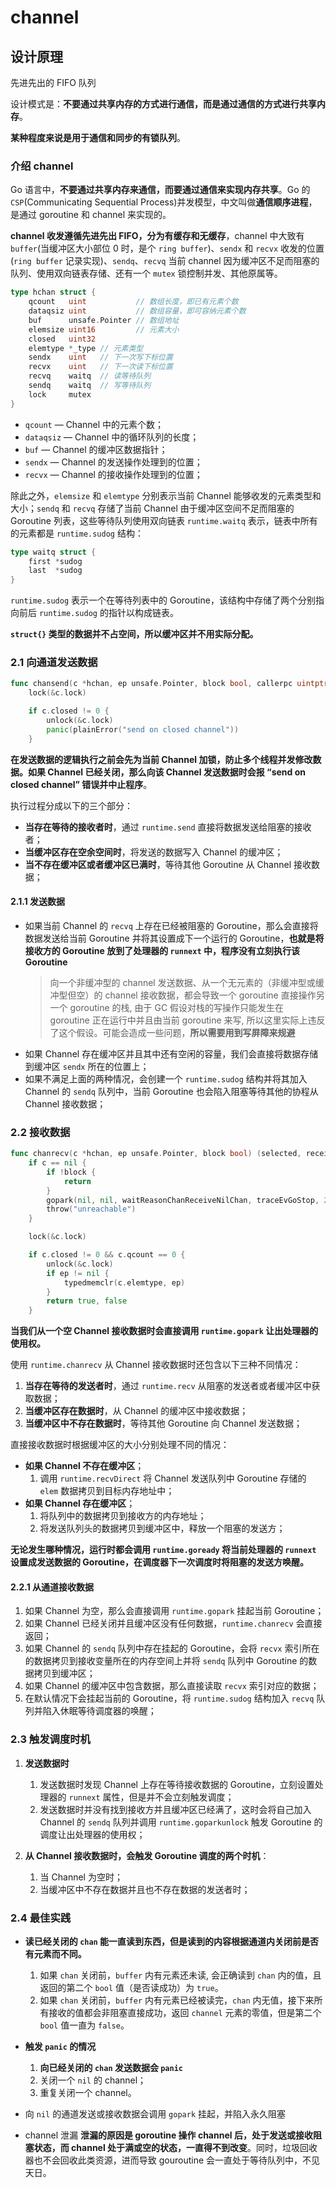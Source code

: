 # channel

## 设计原理

先进先出的 FIFO 队列

设计模式是：**不要通过共享内存的方式进行通信，而是通过通信的方式进行共享内存**。

**某种程度来说是用于通信和同步的有锁队列**。

### 介绍 channel

Go 语言中，**不要通过共享内存来通信，而要通过通信来实现内存共享**。Go 的 `CSP`(Communicating Sequential Process)并发模型，中文叫做**通信顺序进程**，是通过 goroutine 和 channel 来实现的。

**channel 收发遵循先进先出 FIFO，分为有缓存和无缓存**，channel 中大致有 `buffer`(当缓冲区大小部位 0 时，是个 `ring buffer`)、`sendx` 和 `recvx` 收发的位置(`ring buffer` 记录实现)、`sendq`、`recvq` 当前 channel 因为缓冲区不足而阻塞的队列、使用双向链表存储、还有一个 `mutex` 锁控制并发、其他原属等。

```go
type hchan struct {
    qcount   uint           // 数组长度，即已有元素个数
    dataqsiz uint           // 数组容量，即可容纳元素个数
    buf      unsafe.Pointer // 数组地址
    elemsize uint16         // 元素大小
    closed   uint32
    elemtype *_type // 元素类型
    sendx    uint   // 下一次写下标位置
    recvx    uint   // 下一次读下标位置
    recvq    waitq  // 读等待队列
    sendq    waitq  // 写等待队列
    lock     mutex
}
```

- `qcount` — Channel 中的元素个数；
- `dataqsiz` — Channel 中的循环队列的长度；
- `buf` — Channel 的缓冲区数据指针；
- `sendx` — Channel 的发送操作处理到的位置；
- `recvx` — Channel 的接收操作处理到的位置；

除此之外，`elemsize` 和 `elemtype` 分别表示当前 Channel 能够收发的元素类型和大小；`sendq` 和 `recvq` 存储了当前 Channel 由于缓冲区空间不足而阻塞的 Goroutine 列表，这些等待队列使用双向链表 `runtime.waitq` 表示，链表中所有的元素都是 `runtime.sudog` 结构：

```go
type waitq struct {
    first *sudog
    last  *sudog
}
```

`runtime.sudog` 表示一个在等待列表中的 Goroutine，该结构中存储了两个分别指向前后 `runtime.sudog` 的指针以构成链表。

**`struct{}` 类型的数据并不占空间，所以缓冲区并不用实际分配。**

### 2.1 向通道发送数据

```go
func chansend(c *hchan, ep unsafe.Pointer, block bool, callerpc uintptr) bool {
    lock(&c.lock)

    if c.closed != 0 {
        unlock(&c.lock)
        panic(plainError("send on closed channel"))
    }
```

**在发送数据的逻辑执行之前会先为当前 Channel 加锁，防止多个线程并发修改数据。如果 Channel 已经关闭，那么向该 Channel 发送数据时会报 “send on closed channel” 错误并中止程序**。

执行过程分成以下的三个部分：

- **当存在等待的接收者时**，通过 `runtime.send` 直接将数据发送给阻塞的接收者；
- **当缓冲区存在空余空间时**，将发送的数据写入 Channel 的缓冲区；
- **当不存在缓冲区或者缓冲区已满时**，等待其他 Goroutine 从 Channel 接收数据；

#### 2.1.1 发送数据

- 如果当前 Channel 的 `recvq` 上存在已经被阻塞的 Goroutine，那么会直接将数据发送给当前 Goroutine 并将其设置成下一个运行的 Goroutine，**也就是将接收方的 Goroutine 放到了处理器的 `runnext` 中，程序没有立刻执行该 Goroutine**
    > 向一个非缓冲型的 channel 发送数据、从一个无元素的（非缓冲型或缓冲型但空）的 channel 接收数据，都会导致一个 goroutine 直接操作另一个 goroutine 的栈, 由于 GC 假设对栈的写操作只能发生在 goroutine 正在运行中并且由当前 goroutine 来写, 所以这里实际上违反了这个假设。可能会造成一些问题，**所以需要用到写屏障来规避**
- 如果 Channel 存在缓冲区并且其中还有空闲的容量，我们会直接将数据存储到缓冲区 `sendx` 所在的位置上；
- 如果不满足上面的两种情况，会创建一个 `runtime.sudog` 结构并将其加入 Channel 的 `sendq` 队列中，当前 Goroutine 也会陷入阻塞等待其他的协程从 Channel 接收数据；

### 2.2 接收数据

```go
func chanrecv(c *hchan, ep unsafe.Pointer, block bool) (selected, received bool) {
    if c == nil {
        if !block {
            return
        }
        gopark(nil, nil, waitReasonChanReceiveNilChan, traceEvGoStop, 2)
        throw("unreachable")
    }

    lock(&c.lock)

    if c.closed != 0 && c.qcount == 0 {
        unlock(&c.lock)
        if ep != nil {
            typedmemclr(c.elemtype, ep)
        }
        return true, false
    }
```

**当我们从一个空 Channel 接收数据时会直接调用 `runtime.gopark` 让出处理器的使用权。**

使用 `runtime.chanrecv` 从 Channel 接收数据时还包含以下三种不同情况：

1. **当存在等待的发送者时**，通过 `runtime.recv` 从阻塞的发送者或者缓冲区中获取数据；
2. **当缓冲区存在数据时**，从 Channel 的缓冲区中接收数据；
3. **当缓冲区中不存在数据时**，等待其他 Goroutine 向 Channel 发送数据；

直接接收数据时根据缓冲区的大小分别处理不同的情况：

- **如果 Channel 不存在缓冲区**；
   1. 调用 `runtime.recvDirect` 将 Channel 发送队列中 Goroutine 存储的 `elem` 数据拷贝到目标内存地址中；
- **如果 Channel 存在缓冲区**；
   1. 将队列中的数据拷贝到接收方的内存地址；
   2. 将发送队列头的数据拷贝到缓冲区中，释放一个阻塞的发送方；

**无论发生哪种情况，运行时都会调用 `runtime.goready` 将当前处理器的 `runnext` 设置成发送数据的 Goroutine，在调度器下一次调度时将阻塞的发送方唤醒。**

#### 2.2.1 从通道接收数据

1. 如果 Channel 为空，那么会直接调用 `runtime.gopark` 挂起当前 Goroutine；
2. 如果 Channel 已经关闭并且缓冲区没有任何数据，`runtime.chanrecv` 会直接返回；
3. 如果 Channel 的 `sendq` 队列中存在挂起的 Goroutine，会将 `recvx` 索引所在的数据拷贝到接收变量所在的内存空间上并将 `sendq` 队列中 Goroutine 的数据拷贝到缓冲区；
4. 如果 Channel 的缓冲区中包含数据，那么直接读取 `recvx` 索引对应的数据；
5. 在默认情况下会挂起当前的 Goroutine，将 `runtime.sudog` 结构加入 `recvq` 队列并陷入休眠等待调度器的唤醒；

### 2.3 触发调度时机

1. **发送数据时**
   1. 发送数据时发现 Channel 上存在等待接收数据的 Goroutine，立刻设置处理器的 `runnext` 属性，但是并不会立刻触发调度；
   2. 发送数据时并没有找到接收方并且缓冲区已经满了，这时会将自己加入 Channel 的 `sendq` 队列并调用 `runtime.goparkunlock` 触发 Goroutine 的调度让出处理器的使用权；
2. **从 Channel 接收数据时，会触发 Goroutine 调度的两个时机**：

   1. 当 Channel 为空时；
   2. 当缓冲区中不存在数据并且也不存在数据的发送者时；

### 2.4 最佳实践

- **读已经关闭的 `chan` 能⼀直读到东⻄，但是读到的内容根据通道内关闭前是否有元素⽽不同。**
   1. 如果 `chan` 关闭前，`buffer` 内有元素还未读, 会正确读到 `chan` 内的值，且返回的第⼆个 `bool` 值（是否读成功）为 `true`。
   2. 如果 `chan` 关闭前，`buffer` 内有元素已经被读完，`chan` 内⽆值，接下来所有接收的值都会⾮阻塞直接成功，返回 `channel` 元素的零值，但是第⼆个 `bool` 值⼀直为 `false`。
- **触发 `panic` 的情况**
   1. **向已经关闭的 `chan` 发送数据会 `panic`**
   2. 关闭一个 `nil` 的 channel；
   3. 重复关闭一个 channel。

- 向 `nil` 的通道发送或接收数据会调用 `gopark` 挂起，并陷入永久阻塞
- channel 泄漏
    **泄漏的原因是 goroutine 操作 channel 后，处于发送或接收阻塞状态，而 channel 处于满或空的状态，一直得不到改变**。同时，垃圾回收器也不会回收此类资源，进而导致 gouroutine 会一直处于等待队列中，不见天日。